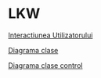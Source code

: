 # LKW
[Interactiunea Utilizatorului](Interactiuna%20utilizatorului.pdf)

[Diagrama clase](Class.pdf)

[Diagrama clase control](Controller%20Class.pdf)
